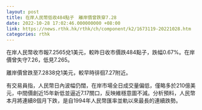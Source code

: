 ```yaml
---
layout: post
title: 在岸人民幣低收484點子　離岸價曾跌穿7.28
date: 2022-10-28 17:02:46.000000000 +08:00
link: https://news.rthk.hk/rthk/ch/component/k2/1673119-20221028.htm
categories: rthk
---
```


在岸人民幣收市報7.2565兌1美元，較昨日收市價跌484點子，跌幅0.67%。在岸價曾失守7.26，低見7.265。

離岸價曾跌至7.2838兌1美元，較早時徘徊7.27附近。

有交易員指，人民幣日內波幅仍闊，在岸市場全日成交量偏低，僅略多於210億美元，中間價創近15年新低並逼近7.17關口，反映維穩意圖不減。分析預料，人民幣本月將連續8個月下跌，是自1994年人民幣匯率並軌以來最長的連續跌勢。
